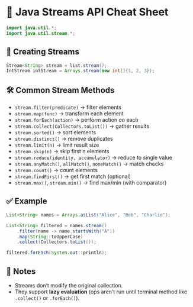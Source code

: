 # 🌊 Java Streams API Cheat Sheet

```java
import java.util.*;
import java.util.stream.*;
```

## 🔧 Creating Streams

```java
Stream<String> stream = list.stream();
IntStream intStream = Arrays.stream(new int[]{1, 2, 3});
```

## 🛠️ Common Stream Methods

- `stream.filter(predicate)` → filter elements  
- `stream.map(func)` → transform each element  
- `stream.forEach(action)` → perform action on each  
- `stream.collect(Collectors.toList())` → gather results  
- `stream.sorted()` → sort elements  
- `stream.distinct()` → remove duplicates  
- `stream.limit(n)` → limit result size  
- `stream.skip(n)` → skip first n elements  
- `stream.reduce(identity, accumulator)` → reduce to single value  
- `stream.anyMatch()`, `allMatch()`, `noneMatch()` → match checks  
- `stream.count()` → count elements  
- `stream.findFirst()` → get first match (optional)  
- `stream.max()`, `stream.min()` → find max/min (with comparator)

## ✅ Example

```java
List<String> names = Arrays.asList("Alice", "Bob", "Charlie");

List<String> filtered = names.stream()
    .filter(name -> name.startsWith("A"))
    .map(String::toUpperCase)
    .collect(Collectors.toList());

filtered.forEach(System.out::println);
```

## 🧠 Notes

- Streams don’t modify the original collection.  
- They support **lazy evaluation** (ops aren’t run until terminal method like `.collect()` or `.forEach()`).